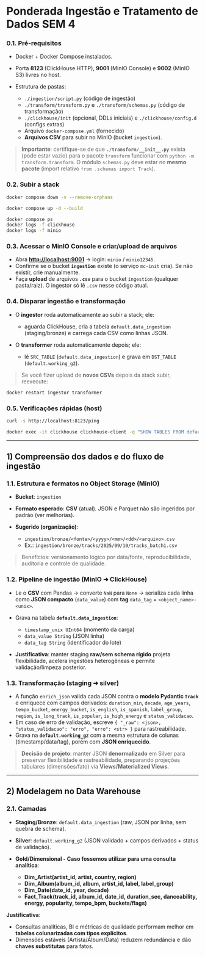 # Ponderada Ingestão e Tratamento de Dados SEM 4

### 0.1. Pré-requisitos

* Docker + Docker Compose instalados.
* Porta **8123** (ClickHouse HTTP), **9001** (MinIO Console) e **9002** (MinIO S3) livres no host.
* Estrutura de pastas:

  * `./ingestion/script.py` (código de ingestão)
  * `./transform/transform.py` e `./transform/schemas.py` (código de transformação)
  * `./clickhouse/init` (opcional, DDLs iniciais) e `./clickhouse/config.d` (configs extras)
  * Arquivo `docker-compose.yml` (fornecido)
  * **Arquivos CSV** para subir no MinIO (bucket `ingestion`).

> **Importante**: certifique-se de que **`./transform/__init__.py`** exista (pode estar vazio) para o pacote `transform` funcionar com `python -m transform.transform`. O módulo `schemas.py` deve estar no **mesmo pacote** (import relativo `from .schemas import Track`).

### 0.2. Subir a stack

```bash
docker compose down -v --remove-orphans

docker compose up -d --build

docker compose ps
docker logs -f clickhouse   
docker logs -f minio        
```

### 0.3. Acessar o MinIO Console e criar/upload de arquivos

* Abra **[http://localhost:9001](http://localhost:9001)** → login: `minio` / `minio12345`.
* Confirme se o bucket **`ingestion`** existe (o serviço `mc-init` cria). Se não existir, crie manualmente.
* Faça **upload** de arquivos **`.csv`** para o bucket `ingestion` (qualquer pasta/raiz). O ingestor só lê `.csv` nesse código atual.

### 0.4. Disparar ingestão e transformação

* O **ingestor** roda automaticamente ao subir a stack; ele:

  * aguarda ClickHouse, cria a tabela `default.data_ingestion` (staging/bronze) e carrega cada CSV como linhas JSON.
* O **transformer** roda automaticamente depois; ele:

  * lê `SRC_TABLE` (`default.data_ingestion`) e grava em `DST_TABLE` (`default.working_g2`).

> Se você fizer upload de **novos CSVs** depois da stack subir, reexecute:

```bash
docker restart ingestor transformer
```

### 0.5. Verificações rápidas (host)

```bash
curl -s http://localhost:8123/ping

docker exec -it clickhouse clickhouse-client -q "SHOW TABLES FROM default"
```

---

## 1) Compreensão dos dados e do fluxo de ingestão

### 1.1. Estrutura e formatos no Object Storage (MinIO)

* **Bucket**: `ingestion`
* **Formato esperado**: **CSV** (atual). JSON e Parquet não são ingeridos por padrão (ver melhorias).
* **Sugerido (organização)**:

  * `ingestion/bronze/<fonte>/<yyyy>/<mm>/<dd>/<arquivo>.csv`
  * Ex.: `ingestion/bronze/tracks/2025/09/10/tracks_batch1.csv`

> Benefícios: versionamento lógico por data/fonte, reproducibilidade, auditoria e controle de qualidade.

### 1.2. Pipeline de ingestão (MinIO ➜ ClickHouse)

* Le o **CSV** com Pandas → converte `NaN` para `None` → serializa cada linha como **JSON compacto** (`data_value`) com **tag** `data_tag` = `<object_name>-<unix>`.
* Grava na tabela **`default.data_ingestion`**:

  * `timestamp_unix UInt64` (momento da carga)
  * `data_value String` (JSON linha)
  * `data_tag String` (identificador do lote)
* **Justificativa**: manter staging **raw/sem schema rígido** projeta flexibilidade, acelera ingestões heterogêneas e permite validação/limpeza posterior.

### 1.3. Transformação (staging ➜ silver)

* A função `enrich_json` valida cada JSON contra o **modelo Pydantic `Track`** e enriquece com campos derivados: `duration_min`, `decade`, `age_years`, `tempo_bucket`, `energy_bucket`, `is_english`, `is_spanish`, `label_group`, `region`, `is_long_track`, `is_popular`, `is_high_energy` e `status_validacao`.
* Em caso de erro de validação, escreve `{ "_raw": <json>, "status_validacao": "erro", "erro": <str> }` para rastreabilidade.
* Grava na **`default.working_g2`** com a mesma estrutura de colunas (timestamp/data/tag), porém com **JSON enriquecido**.

> **Decisão de projeto**: manter JSON **denormalizado** em Silver para preservar flexibilidade e rastreabilidade, preparando projeções tabulares (dimensões/fato) via **Views/Materialized Views**.

---

## 2) Modelagem no Data Warehouse

### 2.1. Camadas

* **Staging/Bronze**: `default.data_ingestion` (raw, JSON por linha, sem quebra de schema).
* **Silver**: `default.working_g2` (JSON validado + campos derivados + status de validação).
* **Gold/Dimensional - Caso fossemos utilizar para uma consulta analítica**:

  * **Dim\_Artist(artist\_id, artist, country, region)**
  * **Dim\_Album(album\_id, album, artist\_id, label, label\_group)**
  * **Dim\_Date(date\_id, year, decade)**
  * **Fact\_Track(track\_id, album\_id, date\_id, duration\_sec, danceability, energy, popularity, tempo\_bpm, buckets/flags)**

**Justificativa**:

* Consultas analíticas, BI e métricas de qualidade performam melhor em **tabelas colunarizadas com tipos explícitos**.
* Dimensões estáveis (Artista/Álbum/Data) reduzem redundância e dão **chaves substitutas** para fatos.